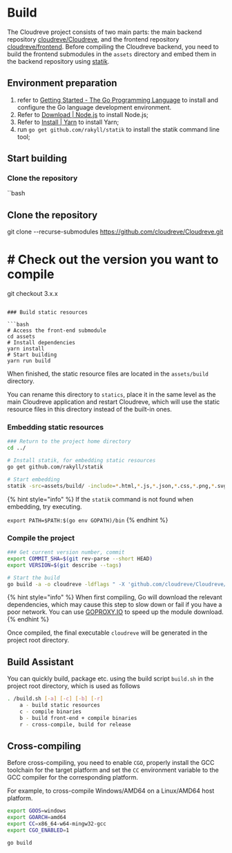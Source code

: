 # Build

The Cloudreve project consists of two main parts: the main backend repository [cloudreve/Cloudreve](https://github.com/cloudreve/Cloudreve), and the frontend repository [cloudreve/frontend](https://github.com/cloudreve/frontend). Before compiling the Cloudreve backend, you need to build the frontend submodules in the `assets` directory and embed them in the backend repository using [statik](https://github.com/rakyll/statik).

## Environment preparation

1. refer to [Getting Started - The Go Programming Language](https://golang.org/doc/install) to install and configure the Go language development environment.
2. Refer to [Download \| Node.js](https://nodejs.org/download/) to install Node.js;
3. Refer to [Install \| Yarn](https://classic.yarnpkg.com/docs/install#windows-stable) to install Yarn;
4. run `go get github.com/rakyll/statik` to install the statik command line tool;

## Start building

### Clone the repository

``bash
## Clone the repository
git clone --recurse-submodules https://github.com/cloudreve/Cloudreve.git

# # Check out the version you want to compile
git checkout 3.x.x
```

### Build static resources

```bash
# Access the front-end submodule
cd assets
# Install dependencies
yarn install
# Start building
yarn run build
```

When finished, the static resource files are located in the `assets/build` directory.

You can rename this directory to `statics`, place it in the same level as the main Cloudreve application and restart Cloudreve, which will use the static resource files in this directory instead of the built-in ones.

### Embedding static resources

```bash
### Return to the project home directory
cd ../

# Install statik, for embedding static resources
go get github.com/rakyll/statik

# Start embedding
statik -src=assets/build/ -include=*.html,*.js,*.json,*.css,*.png,*.svg,*.ico,*.ttf -f
```

{% hint style="info" %}
If the `statik` command is not found when embedding, try executing.

`export PATH=$PATH:$(go env GOPATH)/bin`
{% endhint %}

### Compile the project

```bash
### Get current version number, commit
export COMMIT_SHA=$(git rev-parse --short HEAD)
export VERSION=$(git describe --tags)

# Start the build
go build -a -o cloudreve -ldflags " -X 'github.com/cloudreve/Cloudreve/v3/pkg/conf.BackendVersion=$VERSION' -X 'github.com/cloudreve/ Cloudreve/v3/pkg/conf.LastCommit=$COMMIT_SHA'"
```

{% hint style="info" %}
When first compiling, Go will download the relevant dependencies, which may cause this step to slow down or fail if you have a poor network. You can use [GOPROXY.IO](https://goproxy.io/zh/) to speed up the module download.
{% endhint %}

Once compiled, the final executable `cloudreve` will be generated in the project root directory.

## Build Assistant

You can quickly build, package etc. using the build script `build.sh` in the project root directory, which is used as follows

```bash
. /build.sh [-a] [-c] [-b] [-r]
    a - build static resources
    c - compile binaries
    b - build front-end + compile binaries
    r - cross-compile, build for release
```

## Cross-compiling

Before cross-compiling, you need to enable `CGO`, properly install the GCC toolchain for the target platform and set the `CC` environment variable to the GCC compiler for the corresponding platform.

For example, to cross-compile Windows/AMD64 on a Linux/AMD64 host platform.

```bash
export GOOS=windows
export GOARCH=amd64
export CC=x86_64-w64-mingw32-gcc
export CGO_ENABLED=1

go build
```